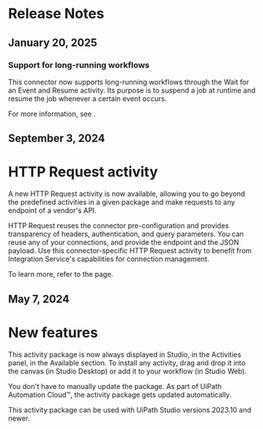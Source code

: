 ﻿# Release Notes


## January 20, 2025




### Support for long-running workflows

This connector now supports long-running workflows through the Wait for an Event and
                Resume activity. Its purpose is to suspend a job at runtime and resume the job
            whenever a certain event occurs.

For more information, see .


## September 3, 2024

# HTTP Request activity

A new HTTP Request activity is now available, allowing you to go beyond the
                predefined activities in a given package and make requests to any endpoint of a
                vendor's API.

HTTP Request reuses the connector pre-configuration and provides transparency
                of headers, authentication, and query parameters. You can reuse any of your
                connections, and provide the endpoint and the JSON payload. Use this
                connector-specific HTTP Request activity to benefit from Integration
                Service's capabilities for connection management.

To learn more, refer to the  page.


## May 7, 2024

# New features

This activity package is now always displayed in Studio, in the Activities panel, in the Available section. To install any activity, drag and drop it into the canvas (in Studio Desktop) or add it to your workflow (in Studio Web).

You don't have to manually update the package. As part of UiPath Automation Cloud™, the activity package gets updated automatically.

This activity package can be used with UiPath Studio versions 2023.10 and newer.

